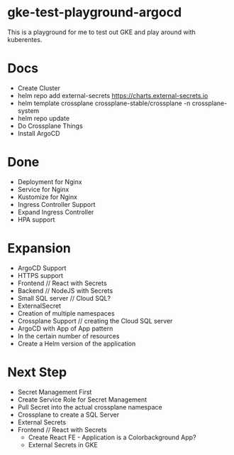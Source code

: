 # gke-test-playground-argocd

This is a playground for me to test out GKE and play around with kuberentes.

# Docs

- Create Cluster
- helm repo add external-secrets https://charts.external-secrets.io
- helm template crossplane crossplane-stable/crossplane -n crossplane-system
- helm repo update
- Do Crossplane Things
- Install ArgoCD

# Done
- Deployment for Nginx
- Service for Nginx
- Kustomize for Nginx
- Ingress Controller Support
- Expand Ingress Controller
- HPA support

# Expansion
- ArgoCD Support
- HTTPS support
- Frontend // React with Secrets
- Backend // NodeJS with Secrets
- Small SQL server // Cloud SQL?
- ExternalSecret
- Creation of multiple namespaces
- Crossplane Support // creating the Cloud SQL server
- ArgoCD with App of App pattern
- In the certain number of resources
- Create a Helm version of the application




# Next Step 
- Secret Management First
- Create Service Role for Secret Management
- Pull Secret into the actual crossplane namespace
- Crossplane to create a SQL Server
- External Secrets
- Frontend // React with Secrets
	- Create React FE - Application is a Colorbackground App? 
	- External Secrets in GKE 

